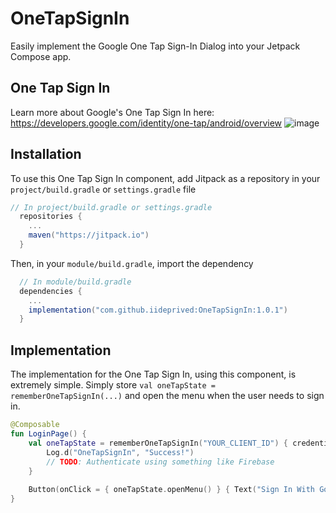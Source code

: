 # OneTapSignIn
Easily implement the Google One Tap Sign-In Dialog into your Jetpack Compose app.

## One Tap Sign In
Learn more about Google's One Tap Sign In here:
https://developers.google.com/identity/one-tap/android/overview
![image](https://github.com/iideprived/OneTapSignIn/assets/117201446/7431799c-f084-41da-b859-6d2bdf63f276)

## Installation
To use this One Tap Sign In component, add Jitpack as a repository in your `project/build.gradle` or `settings.gradle` file
```groovy
// In project/build.gradle or settings.gradle
  repositories {
    ...
    maven("https://jitpack.io")
  }
```
Then, in your `module/build.gradle`, import the dependency
```groovy
  // In module/build.gradle
  dependencies {
    ...
    implementation("com.github.iideprived:OneTapSignIn:1.0.1")
  }
```

## Implementation
The implementation for the One Tap Sign In, using this component, is extremely simple. Simply store `val oneTapState = rememberOneTapSignIn(...)` and open the menu when the user needs to sign in.
```kotlin
@Composable
fun LoginPage() {
    val oneTapState = rememberOneTapSignIn("YOUR_CLIENT_ID") { credential ->
        Log.d("OneTapSignIn", "Success!")
        // TODO: Authenticate using something like Firebase
    }
  
    Button(onClick = { oneTapState.openMenu() } { Text("Sign In With Google") }
}
